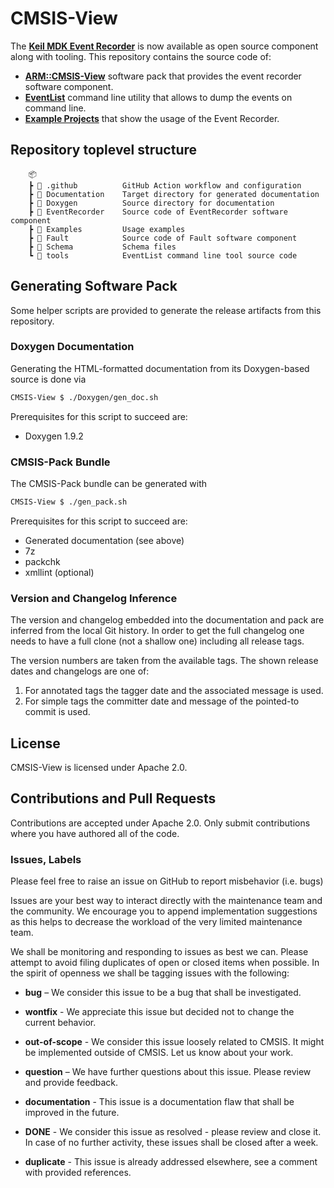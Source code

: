 # CMSIS-View

The [**Keil MDK Event Recorder**](https://developer.arm.com/documentation/101407/latest/Debugging/Debug-Windows-and-Dialogs/Event-Recorder) is now available as open source component along with tooling.
This repository contains the source code of:
  - [**ARM::CMSIS-View**](https://arm-software.github.io/CMSIS-View/main/index.html) software pack that provides the event recorder software component.
  - [**EventList**](./tools/eventlist) command line utility that allows to dump the events on command line.
  - [**Example Projects**](./Examples) that show the usage of the Event Recorder.

## Repository toplevel structure

```
    📦
    ┣ 📂 .github          GitHub Action workflow and configuration
    ┣ 📂 Documentation    Target directory for generated documentation
    ┣ 📂 Doxygen          Source directory for documentation
    ┣ 📂 EventRecorder    Source code of EventRecorder software component
    ┣ 📂 Examples         Usage examples
    ┣ 📂 Fault            Source code of Fault software component
    ┣ 📂 Schema           Schema files
    ┗ 📂 tools            EventList command line tool source code
```

## Generating Software Pack

Some helper scripts are provided to generate the release artifacts from this repository.

### Doxygen Documentation

Generating the HTML-formatted documentation from its Doxygen-based source is done via

```bash
CMSIS-View $ ./Doxygen/gen_doc.sh
``` 

Prerequisites for this script to succeed are:
 - Doxygen 1.9.2

### CMSIS-Pack Bundle

The CMSIS-Pack bundle can be generated with

```bash
CMSIS-View $ ./gen_pack.sh
``` 

Prerequisites for this script to succeed are:
 - Generated documentation (see above)
 - 7z
 - packchk
 - xmllint (optional)

### Version and Changelog Inference

The version and changelog embedded into the documentation and pack are inferred from the
local Git history. In order to get the full changelog one needs to have a full clone (not
a shallow one) including all release tags.

The version numbers are taken from the available tags. The shown release dates and
changelogs are one of:

1. For annotated tags the tagger date and the associated message is used.
2. For simple tags the committer date and message of the pointed-to commit is used.

## License

CMSIS-View is licensed under Apache 2.0.

## Contributions and Pull Requests

Contributions are accepted under Apache 2.0. Only submit contributions where you have authored all of the code.

### Issues, Labels

Please feel free to raise an issue on GitHub
to report misbehavior (i.e. bugs)

Issues are your best way to interact directly with the maintenance team and the community.
We encourage you to append implementation suggestions as this helps to decrease the
workload of the very limited maintenance team.

We shall be monitoring and responding to issues as best we can.
Please attempt to avoid filing duplicates of open or closed items when possible.
In the spirit of openness we shall be tagging issues with the following:

- **bug** – We consider this issue to be a bug that shall be investigated.

- **wontfix** - We appreciate this issue but decided not to change the current behavior.

- **out-of-scope** - We consider this issue loosely related to CMSIS. It might be implemented outside of CMSIS. Let us know about your work.

- **question** – We have further questions about this issue. Please review and provide feedback.

- **documentation** - This issue is a documentation flaw that shall be improved in the future.

- **DONE** - We consider this issue as resolved - please review and close it. In case of no further activity, these issues shall be closed after a week.

- **duplicate** - This issue is already addressed elsewhere, see a comment with provided references.
